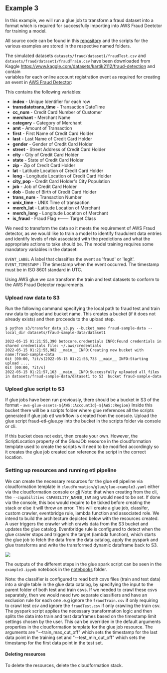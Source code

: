 ## Example 3

In this example, we will run a glue job to transform a fraud dataset into a format which is 
required for successfully importing into AWS Fraud Deetctor for training a model. 

All source code can be found in this [repository](https://github.com/ryankarlos/AWS-ETL-Workflows)
and the scripts for the various examples are stored in the respective named folders.

The simulated datasets `datasets/fraud/dataset1/fraudTest.csv` and `datasets/fraud/dataset1/fraudTrain.csv` have been 
downloaded from Kaggle https://www.kaggle.com/datasets/kartik2112/fraud-detection and contain  
variables for each online account registration event as required for creating an event 
in [AWS Fraud Detector](https://docs.aws.amazon.com/frauddetector/latest/ug/create-event-dataset.html): 

This contains the following variables:

* **index** - Unique Identifier for each row
* **transdatetrans_time** - Transaction DateTime
* **cc_num** - Credit Card Number of Customer
* **merchant** - Merchant Name
* **category** - Category of Merchant
* **amt** - Amount of Transaction
* **first** - First Name of Credit Card Holder
* **last** - Last Name of Credit Card Holder
* **gender** - Gender of Credit Card Holder
* **street** - Street Address of Credit Card Holder
* **city** - City of Credit Card Holder
* **state** - State of Credit Card Holder
* **zip** - Zip of Credit Card Holder
* **lat** - Latitude Location of Credit Card Holder
* **long** - Longitude Location of Credit Card Holder
* **city_pop** - Credit Card Holder's City Population
* **job** - Job of Credit Card Holder
* **dob** - Date of Birth of Credit Card Holder
* **trans_num** - Transaction Number
* **unix_time** - UNIX Time of transaction
* **merch_lat** - Latitude Location of Merchant
* **merch_long** - Longitude Location of Merchant
* **is_fraud** - Fraud Flag <--- Target Class

We need to transform the data so it meets the requirement of AWS Fraud detector, as we would like to 
train a model to identify fraudulent data entries and identify levels of risk associated with the predictions 
and what the appropriate actions to take should be. The model training requires some mandatory variables in the dataset:

`EVENT_LABEL` A label that classifies the event as 'fraud' or 'legit'.
`EVENT_TIMESTAMP` : The timestamp when the event occurred. The timestamp must be in ISO 8601 standard in UTC.

Using AWS glue we can transform the train and test datasets to conform to the AWS Fraud Detector 
requirements. 

### Upload raw data to S3 

Run the following command specifying the local path to fraud test and train raw data to upload 
and bucket name.  This creates a bucket (if it does not already exists) and then 
proceeds to the upload step. 

```shell
$ python s3/transfer_data_s3.py --bucket_name fraud-sample-data --local_dir datasets/fraud-sample-data/dataset1

2022-05-15 01:21:55,390 botocore.credentials INFO:Found credentials in shared credentials file: ~/.aws/credentials
2022-05-15 01:21:55,982 __main__ INFO:Creating new bucket with name:fraud-sample-data
0it [00:00, ?it/s]2022-05-15 01:21:56,733 __main__ INFO:Starting upload ....
0it [00:00, ?it/s]
2022-05-15 01:21:57,163 __main__ INFO:Successfully uploaded all files in datasets/fraud-sample-data/dataset1 to S3  bucket fraud-sample-data
```

### Upload glue script to S3 

If glue jobs have been run previously, there should be a bucket in S3 of the format - `aws-glue-assets-${AWS::AccountId}-${AWS::Region}`
Inside this bucket there will be a scripts folder where glue references all the scripts generated if glue job etl workflow is 
created from the console.
Upload the glue script fraud-etl-glue.py into the bucket in the scripts folder via console or cli.

If this bucket does not exist, then create your own. However, the ScriptLocation property of the GlueJOb resource in the 
cloudformation template used to create the scripts will need to be modified accordingly so it creates the glue job created can reference
the script in the correct location.

### Setting up resources and running etl pipeline

We can create the necessary resources for the glue etl pipeline via cloudformation template in `cloudformation/glue/glue-example3.yaml`
either via the cloudformation console or [cli](https://docs.aws.amazon.com/cli/latest/reference/cloudformation/create-stack.html)
Note: that when creating from the cli, the `--capabilities CAPABILITY_NAMED_IAM` arg would need to be set. If done via the console, 
this box would require to be ticked before creating the stack or else it will throw an error.
This will create a glue job, classifer, custom crawler, eventbridge rule, lambda function and associated role.
We intend to build the architecture depicted below with the resources created.
A user triggers the crawler which crawls data from the S3 bucket and updates tbe glue catalog. Eventbridge rule is configured to 
detect when the glue crawler stops and triggers the target (lambda function), which starts the glue job to fetch the data 
from the data catalog, apply the pyspark and glue transforms and write the transformed dynamic dataframe back to S3. 

![](../screenshots/glue-etl-architecture-example-3.png") 

The outputs of the different steps in the glue spark script can be seen in the `example3.ipynb` notebook  in the [notebooks](https://github.com/ryankarlos/AWS-ETL-Workflows/tree/master/glue_etl/notebooks) folder.

Note: the classifier is configured to read both csvs files  (train and test data) into a single table in the glue data catalog, by specifying the input 
to the parent folder of both test and train csvs. If we needed to crawl these csvs separately, then we would need two separate classifiers
and have an exclusion rule for each one .e.g ignore the `fraudTrain.csv` if only requiring to crawl test csv and ignore the `fraudTest.csv` if
only crawling the train csv.
The pyspark script applies the necessary transformation logic and then splits the data into train and test dataframes based on the
timestamp limit settings chosen by the user. This can be overriden in the default arguments properties in the cloudformation template for the 
glue job resource. The arguments are  "--train_max_cut_off" which sets the timestamp for the last data point in the training set and "--test_min_cut_off" 
which sets the timestamp for the first data point in the test set. 

#### Deleting resources


To delete the resources, delete the cloudformation stack.
